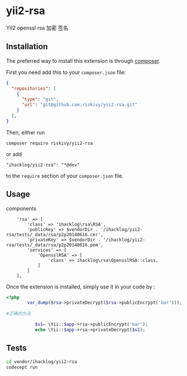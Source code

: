 yii2-rsa
========
YII2 openssl rsa 加密 签名

Installation
------------

The preferred way to install this extension is through [composer](http://getcomposer.org/download/).

First you need add this to your `composer.json` file:
```json
{
  "repositories": [
    {
      "type": "git",
      "url": "git@github.com:riskivy/yii2-rsa.git"
    }
  ],
}
```

Then, either run

```
composer require riskivy/yii2-rsa
```

or add
```
"ihacklog/yii2-rsa": "*@dev"
```

to the `require` section of your `composer.json` file.


Usage
-----
components 

        'rsa' => [
            'class' => 'ihacklog\rsa\RSA',
            'publicKey' => $vendorDir . '/ihacklog/yii2-rsa/tests/_data/rsa/p2p20140616.cer',
            'privateKey' => $vendorDir . '/ihacklog/yii2-rsa/tests/_data/rsa/p2p20140616.pem',
            'services' => [
                'OpensslRSA' => [
                    'class' => ihacklog\rsa\OpensslRSA::class,
                ]
            ]
        ],
        
Once the extension is installed, simply use it in your code by  :

```php
<?php
        var_dump($rsa->privateDecrypt($rsa->publicEncrypt('bar')));
        
#正确的方法 

           $s1= \Yii::$app->rsa->publicEncrypt('bar');  
           echo \Yii::$app->rsa->privateDecrypt($s1);   

```


Tests
-----
```bash
cd vendor/ihacklog/yii2-rsa
codecept run
```
